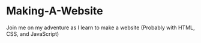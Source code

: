 # Making-A-Website
Join me on my adventure as I learn to make a website (Probably with HTML, CSS, and JavaScript)
